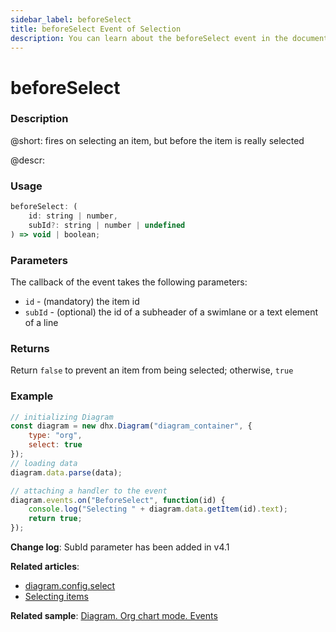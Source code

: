 ```yaml
---
sidebar_label: beforeSelect
title: beforeSelect Event of Selection
description: You can learn about the beforeSelect event in the documentation of the DHTMLX JavaScript Diagram library. Browse developer guides and API reference, try out code examples and live demos, and download a free 30-day evaluation version of DHTMLX Diagram.
---
```


# beforeSelect

### Description

@short: fires on selecting an item, but before the item is really selected

@descr:

### Usage

~~~js
beforeSelect: (
    id: string | number, 
    subId?: string | number | undefined
) => void | boolean;
~~~

### Parameters

The callback of the event takes the following parameters:

- `id` - (mandatory) the item id
- `subId` - (optional) the id of a subheader of a swimlane or a text element of a line

### Returns

Return `false` to prevent an item from being selected; otherwise, `true`

### Example

~~~js {10-12}
// initializing Diagram
const diagram = new dhx.Diagram("diagram_container", { 
    type: "org", 
    select: true        
});
// loading data
diagram.data.parse(data);

// attaching a handler to the event
diagram.events.on("BeforeSelect", function(id) {
	console.log("Selecting " + diagram.data.getItem(id).text);
	return true;
});
~~~

**Change log**: SubId parameter has been added in v4.1

**Related articles**:  
- [diagram.config.select](../../../api/diagram/select_property/)
- [Selecting items](../../../guides/manipulating_items/#selecting-items)

**Related sample**: [Diagram. Org chart mode. Events](https://snippet.dhtmlx.com/l38pct7c)